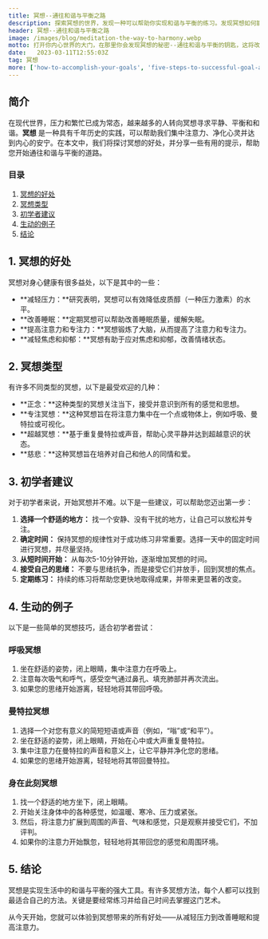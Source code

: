 ```yaml
---
title: 冥想--通往和谐与平衡之路
description: 探索冥想的世界，发现一种可以帮助你实现和谐与平衡的练习。发现冥想如何能改善你的身体和情感健康，并学习如何控制你的思想和管理你的注意力
header: 冥想--通往和谐与平衡之路
image: /images/blog/meditation-the-way-to-harmony.webp
motto: 打开你内心世界的大门，在那里你会发现冥想的秘密--通往和谐与平衡的钥匙，这将改变你的生活
date:	2023-03-11T12:55:03Z
tag: 冥想
more: ['how-to-accomplish-your-goals', 'five-steps-to-successful-goal-achievement']
---
```

**简介**
---------

在现代世界，压力和繁忙已成为常态，越来越多的人转向冥想寻求平静、平衡和和谐。**冥想** 是一种具有千年历史的实践，可以帮助我们集中注意力、净化心灵并达到内心的安宁。在本文中，我们将探讨冥想的好处，并分享一些有用的提示，帮助您开始通往和谐与平衡的道路。

### **目录**

1. [冥想的好处](#benefits-of-meditation)
2. [冥想类型](#types-of-meditation)
3. [初学者建议](#tips-for-beginners)
4. [生动的例子](#vivid-examples)
5. [结论](#conclusion)

<a name="benefits-of-meditation"></a>

## **1. 冥想的好处**

冥想对身心健康有很多益处，以下是其中的一些：

- **减轻压力：**研究表明，冥想可以有效降低皮质醇（一种压力激素）的水平。
- **改善睡眠：**定期冥想可以帮助改善睡眠质量，缓解失眠。
- **提高注意力和专注力：**冥想锻炼了大脑，从而提高了注意力和专注力。
- **减轻焦虑和抑郁：**冥想有助于应对焦虑和抑郁，改善情绪状态。

<a name="types-of-meditation"></a>

## **2. 冥想类型**

有许多不同类型的冥想，以下是最受欢迎的几种：

- **正念：**这种类型的冥想关注当下，接受并意识到所有的感觉和思想。
- **专注冥想：**这种冥想旨在将注意力集中在一个点或物体上，例如呼吸、曼特拉或可视化。
- **超越冥想：**基于重复曼特拉或声音，帮助心灵平静并达到超越意识的状态。
- **慈悲：**这种冥想旨在培养对自己和他人的同情和爱。

<a name="tips-for-beginners"></a>

## **3. 初学者建议**

对于初学者来说，开始冥想并不难。以下是一些建议，可以帮助您迈出第一步：

1.  **选择一个舒适的地方：** 找一个安静、没有干扰的地方，让自己可以放松并专注。
2.  **确定时间：** 保持冥想的规律性对于成功练习非常重要。选择一天中的固定时间进行冥想，并尽量坚持。
3.  **从短时间开始：** 从每次5-10分钟开始，逐渐增加冥想的时间。
4.  **接受自己的思绪：** 不要与思绪抗争，而是接受它们并放手，回到冥想的焦点。
5.  **定期练习：** 持续的练习将帮助您更快地取得成果，并带来更显著的改变。

<a name="vivid-examples"></a>

**4\. 生动的例子**
------------

以下是一些简单的冥想技巧，适合初学者尝试：

### **呼吸冥想**

1.  坐在舒适的姿势，闭上眼睛，集中注意力在呼吸上。
2.  注意每次吸气和呼气，感受空气通过鼻孔、填充肺部并再次流出。
3.  如果您的思绪开始游离，轻轻地将其带回呼吸。

### **曼特拉冥想**

1.  选择一个对您有意义的简短短语或声音（例如，“嗡”或“和平”）。
2.  坐在舒适的姿势，闭上眼睛，开始在心中或大声重复曼特拉。
3.  集中注意力在曼特拉的声音和意义上，让它平静并净化您的思绪。
4.  如果您的思绪开始游离，轻轻地将其带回曼特拉。

### **身在此刻冥想**

1.  找一个舒适的地方坐下，闭上眼睛。
2.  开始关注身体中的各种感觉，如温暖、寒冷、压力或紧张。
3.  然后，将注意力扩展到周围的声音、气味和感觉，只是观察并接受它们，不加评判。
4. 如果你的注意力开始飘忽，轻轻地将其带回您的感觉和周围环境。

<a name="conclusion"></a>

**5\. 结论**
------------

冥想是实现生活中的和谐与平衡的强大工具。有许多冥想方法，每个人都可以找到最适合自己的方法。关键是要经常练习并给自己时间去掌握这门艺术。

  
从今天开始，您就可以体验到冥想带来的所有好处——从减轻压力到改善睡眠和提高注意力。
